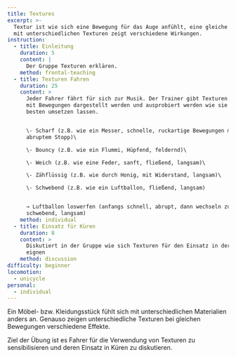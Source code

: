 ```yaml
---
title: Textures
excerpt: >-
  Textur ist wie sich eine Bewegung für das Auge anfühlt, eine gleiche Bewegung
  mit unterschiedlichen Texturen zeigt verschiedene Wirkungen.
instruction:
  - title: Einleitung
    duration: 5
    content: |
      Der Gruppe Texturen erklären.
    method: frontal-teaching
  - title: Texturen Fahren
    duration: 25
    content: >
      Jeder Fahrer fährt für sich zur Musik. Der Trainer gibt Texturen vor, die
      mit Bewegungen dargestellt werden und ausprobiert werden wie sie sich am
      besten umsetzen lassen.


      \- Scharf (z.B. wie ein Messer, schnelle, ruckartige Bewegungen mit
      abruptem Stopp)\

      \- Bouncy (z.B. wie ein Flummi, Hüpfend, feldernd)\

      \- Weich (z.B. wie eine Feder, sanft, fließend, langsam)\

      \- Zähflüssig (z.B. wie durch Honig, mit Widerstand, langsam)\

      \- Schwebend (z.B. wie ein Luftballon, fließend, langsam)


      → Luftballon loswerfen (anfangs schnell, abrupt, dann wechseln zu
      schwebend, langsam)
    method: individual
  - title: Einsatz für Küren
    duration: 8
    content: >
      Diskutiert in der Gruppe wie sich Texturen für den Einsatz in der Kür
      eignen
    method: discussion
difficulty: beginner
locomotion:
  - unicycle
personal:
  - individual
---
```


Ein Möbel- bzw. Kleidungsstück fühlt sich mit unterschiedlichen Materialien anders an. Genauso zeigen unterschiedliche Texturen bei gleichen Bewegungen verschiedene Effekte.

Ziel der Übung ist es Fahrer für die Verwendung von Texturen zu sensibilisieren und deren Einsatz in Küren zu diskutieren.
